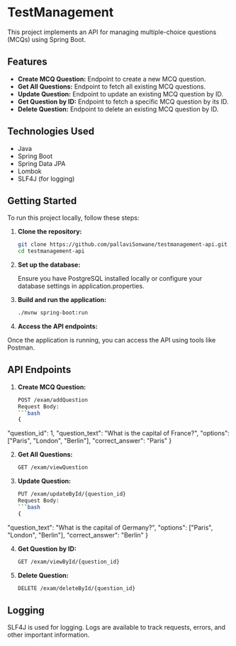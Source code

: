 # TestManagement

This project implements an API for managing multiple-choice questions (MCQs) using Spring Boot.

## Features

- **Create MCQ Question:** Endpoint to create a new MCQ question.
- **Get All Questions:** Endpoint to fetch all existing MCQ questions.
- **Update Question:** Endpoint to update an existing MCQ question by ID.
- **Get Question by ID:** Endpoint to fetch a specific MCQ question by its ID.
- **Delete Question:** Endpoint to delete an existing MCQ question by ID.

## Technologies Used

- Java
- Spring Boot
- Spring Data JPA
- Lombok
- SLF4J (for logging)

## Getting Started

To run this project locally, follow these steps:

1. **Clone the repository:**

   ```bash
   git clone https://github.com/pallaviSonwane/testmanagement-api.git
   cd testmanagement-api
   
2. **Set up the database:**
   
   Ensure you have PostgreSQL installed locally or configure your database settings in application.properties.

3. **Build and run the application:**
    ```bash
   ./mvnw spring-boot:run

4. **Access the API endpoints:**

  Once the application is running, you can access the API using tools like Postman.

## API Endpoints

1. **Create MCQ Question:**

   ```bash
   POST /exam/addQuestion
   Request Body:
   ```bash
   {
  "question_id": 1,
  "question_text": "What is the capital of France?",
  "options": ["Paris", "London", "Berlin"],
  "correct_answer": "Paris"
  }


2. **Get All Questions:**

   ```bash
   GET /exam/viewQuestion

3. **Update Question:**

   ```bash
   PUT /exam/updateById/{question_id}
   Request Body:
   ```bash
   {
  "question_text": "What is the capital of Germany?",
  "options": ["Paris", "London", "Berlin"],
  "correct_answer": "Berlin"
  }


4. **Get Question by ID:**

     ```bash
     GET /exam/viewById/{question_id}
     
5. **Delete Question:**

   ```bash
   DELETE /exam/deleteById/{question_id}

## Logging

SLF4J is used for logging. Logs are available to track requests, errors, and other important information.
